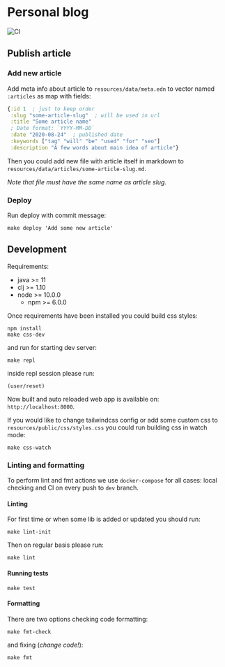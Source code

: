 # Personal blog

![CI](https://github.com/abogoyavlensky/abogoyavlensky.github.io/workflows/CI/badge.svg?branch=dev)

## Publish article

### Add new article

Add meta info about article to `resources/data/meta.edn` 
to vector named `:articles` as map with fields:

```clojure
{:id 1  ; just to keep order
 :slug "some-article-slug"  ; will be used in url
 :title "Some article name"
 ; Date format: `YYYY-MM-DD`
 :date "2020-08-24"  ; published date
 :keywords ["tag" "will" "be" "used" "for" "seo"]
 :description "A few words about main idea of article"}
```

Then you could add new file with article itself in markdown 
to `resources/data/articles/some-article-slug.md`.

*Note that file must have the same name as article slug.*

### Deploy
Run deploy with commit message:

```shell script
make deploy 'Add some new article'
``` 

## Development

Requirements:

- java >= 11
- clj >= 1.10
- node >= 10.0.0
    - npm >= 6.0.0

Once requirements have been installed you could build css styles:

```shell script
npm install
make css-dev
```

and run for starting dev server:

```shell script
make repl
```

inside repl session please run: 

```shell script
(user/reset)
```

Now built and auto reloaded web app is available on: `http://localhost:8000`.  

If you would like to change tailwindcss config or add some custom css 
to `resources/public/css/styles.css` you could run building css in watch mode: 

```shell script
make css-watch
```

### Linting and formatting

To perform lint and fmt actions we use `docker-compose` for all cases: 
local checking and CI on every push to `dev` branch.

#### Linting

For first time or when some lib is added or updated you should run: 

```shell
make lint-init
```

Then on regular basis please run:

```shell
make lint
```

#### Running tests

```shell
make test
```

#### Formatting

There are two options checking code formatting:

```shell
make fmt-check
```

and fixing (*change code!*):

```shell
make fmt
```
